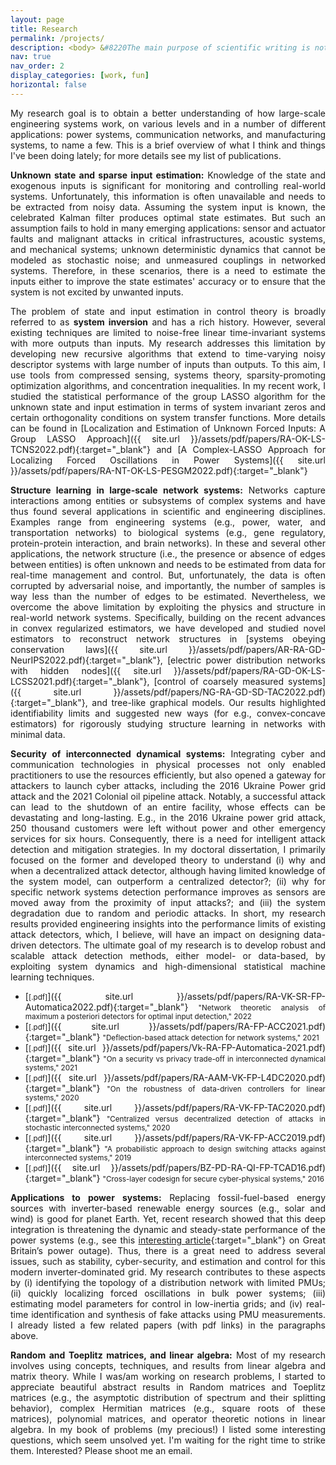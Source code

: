 ```yaml
---
layout: page
title: Research
permalink: /projects/
description: <body> &#8220The main purpose of scientific writing is not to showcase wild and expressive creativity. It is to convey important and interesting information in a manner that is maximally efficient and minimally misunderstood&#8221 ---Randy Olson, &#8220Houston, We Have a Narrative&#8221 </body>
nav: true
nav_order: 2
display_categories: [work, fun]
horizontal: false
---
```

<!-- <body> &#8220Basically, I’m not interested in doing research and I never have been. I’m interested in understanding and that’s quite a different thing&#8221 ---David H. Blackwell, &#8220Mathematical People Profiles&#58; and Interviews&#8221 </body> -->
<style>body {text-align: justify}</style>

My research goal is to obtain a better understanding of how large-scale engineering systems work, on various levels and in a number of different applications: power systems, communication networks, and manufacturing systems, to name a few. This is a brief overview of what I think and things I've been doing lately; for more details see my list of publications. 

<strong>Unknown state and sparse input estimation:</strong> Knowledge of the state and exogenous inputs is significant for monitoring and controlling real-world systems. Unfortunately, this information is often unavailable and needs to be extracted from noisy data. Assuming the system input is known, the celebrated Kalman filter produces optimal state estimates. But such an assumption fails to hold in many emerging applications: sensor and actuator faults and malignant attacks in critical infrastructures, acoustic systems, and mechanical systems; unknown deterministic dynamics that cannot be modeled as stochastic noise; and unmeasured couplings in networked systems. Therefore, in these scenarios, there is a need to estimate the inputs either to improve the state estimates' accuracy or to ensure that the system is not excited by unwanted inputs.

The problem of state and input estimation in control theory is broadly referred to as <strong>system inversion</strong> and has a rich history. However, several existing techniques are limited to noise-free linear time-invariant systems with more outputs than inputs. My research addresses this limitation by developing new recursive algorithms that extend to time-varying noisy descriptor systems with large number of inputs than outputs. To this aim, I use tools from compressed sensing, systems theory, sparsity-promoting optimization algorithms, and concentration inequalities. In my recent work, I studied the statistical performance of the group LASSO algorithm for the unknown state and input estimation in terms of system invariant zeros and certain orthogonality conditions on system transfer functions. More details can be found in [Localization and Estimation of Unknown Forced Inputs: A Group LASSO Approach]({{ site.url }}/assets/pdf/papers/RA-OK-LS-TCNS2022.pdf){:target="_blank"} and [A Complex-LASSO Approach for Localizing Forced Oscillations in Power Systems]({{ site.url }}/assets/pdf/papers/RA-NT-OK-LS-PESGM2022.pdf){:target="_blank"}


<strong>Structure learning in large-scale network systems:</strong>
Networks capture interactions among entities or subsystems of complex systems and have thus found several applications in scientific and engineering disciplines. Examples range from engineering systems (e.g., power, water, and transportation networks) to biological systems (e.g., gene regulatory, protein-protein  interaction, and brain networks). In these and several other applications, the network structure (i.e., the presence or absence of edges between entities) is often unknown and needs to be estimated from data for real-time management and control. But, unfortunately, the data is often corrupted by adversarial noise, and importantly, the number of samples is way less than the number of edges to be estimated. Nevertheless, we overcome the above limitation by exploiting the physics and structure in real-world network systems. Specifically, building on the recent advances in convex regularized estimators, we have developed and studied novel estimators to reconstruct network structures in
[systems obeying conservation laws]({{ site.url }}/assets/pdf/papers/AR-RA-GD-NeurIPS2022.pdf){:target="_blank"}, [electric power distribution networks with hidden nodes]({{ site.url }}/assets/pdf/papers/RA-GD-OK-LS-LCSS2021.pdf){:target="_blank"}, [control of coarsely measured systems]({{ site.url }}/assets/pdf/papers/NG-RA-GD-SD-TAC2022.pdf){:target="_blank"}, and tree-like graphical models.
Our results highlighted identifiability limits and suggested new ways (for e.g., convex-concave estimators) for rigorously studying structure learning in networks with minimal data.


<strong>Security of interconnected dynamical systems:</strong> Integrating cyber and communication technologies in physical processes not only enabled practitioners to use the resources efficiently, but also opened a gateway for attackers to launch cyber attacks, including the 2016 Ukraine Power grid attack and the 2021 Colonial oil pipeline attack. Notably, a successful attack can lead to the shutdown of an entire facility, whose effects can be devastating and long-lasting. E.g., in the 2016 Ukraine power grid attack, 250 thousand customers were left without power and other emergency services for six hours. Consequently, there is a need for intelligent attack detection and mitigation strategies. In my doctoral dissertation, I primarily focused on the former and developed theory to understand (i) why and when a decentralized attack detector, although having limited knowledge of the system model, can outperform a centralized detector?; (ii) why for specific network systems detection performance improves as sensors are moved away from the proximity of input attacks?; and (iii) the system degradation due to random and periodic attacks. In short, my research results provided engineering insights into the performance limits of existing attack detectors, which, I believe, will have an impact on designing data-driven detectors. The ultimate goal of my research is to develop robust and scalable attack detection methods, either model- or data-based, by exploiting system dynamics and high-dimensional statistical machine learning techniques.

- [<small>[.pdf]</small>]({{ site.url }}/assets/pdf/papers/RA-VK-SR-FP-Automatica2022.pdf){:target="_blank"} <small>"Network theoretic analysis of maximum a posteriori detectors for optimal input detection," 2022</small>
- [<small>[.pdf]</small>]({{ site.url }}/assets/pdf/papers/RA-FP-ACC2021.pdf){:target="_blank"} <small>"Deflection-based attack detection for network systems," 2021</small>
- [<small>[.pdf]</small>]({{ site.url }}/assets/pdf/papers/Vk-RA-FP-Automatica-2021.pdf){:target="_blank"} <small>"On a security vs privacy trade-off in interconnected dynamical systems," 2021</small>
- [<small>[.pdf]</small>]({{ site.url }}/assets/pdf/papers/RA-AAM-VK-FP-L4DC2020.pdf){:target="_blank"} <small>"On the robustness of data-driven controllers for linear systems," 2020</small>
- [<small>[.pdf]</small>]({{ site.url }}/assets/pdf/papers/RA-VK-FP-TAC2020.pdf){:target="_blank"} <small>"Centralized versus decentralized detection of attacks in stochastic interconnected systems," 2020</small>
- [<small>[.pdf]</small>]({{ site.url }}/assets/pdf/papers/RA-VK-FP-ACC2019.pdf){:target="_blank"} <small>"A probabilistic approach to design switching attacks against interconnected systems," 2019</small>
- [<small>[.pdf]</small>]({{ site.url }}/assets/pdf/papers/BZ-PD-RA-QI-FP-TCAD16.pdf){:target="_blank"} <small>"Cross-layer codesign for secure cyber-physical systems," 2016</small>

<strong>Applications to power systems:</strong> Replacing fossil-fuel-based energy sources with inverter-based renewable energy sources (e.g., solar and wind) is good for planet Earth. Yet, recent research showed that this deep integration is threatening the dynamic and steady-state performance of the power systems (e.g., see this [interesting article](https://www.repository.cam.ac.uk/bitstream/handle/1810/305404/cwpe2018.pdf?sequence=5){:target="_blank"} on Great Britain’s power outage). Thus, there is a great need to address several issues, such as stability, cyber-security, and estimation and control for this modern inverter-dominated grid. My research contributes to these aspects by (i) identifying the topology of a distribution network with limited PMUs; (ii) quickly localizing forced oscillations in bulk power systems; (iii) estimating model parameters for control in low-inertia grids; and (iv) real-time identification and synthesis of fake attacks using PMU measurements. I already listed a few related papers (with pdf links) in the paragraphs above.


<strong>Random and Toeplitz matrices, and linear algebra:</strong>
Most of my research involves using concepts, techniques, and results from linear algebra and matrix theory. While I was/am working on research problems, I started to appreciate beautiful abstract results in Random matrices and Toeplitz matrices (e.g., the asymptotic distribution of spectrum and their splitting behavior), complex Hermitian matrices (e.g., square roots of these matrices), polynomial matrices, and operator theoretic notions in linear algebra. In my book of problems (my precious!) I listed some interesting questions, which seem unsolved yet. I'm waiting for the right time to strike them. Interested? Please shoot me an email.

